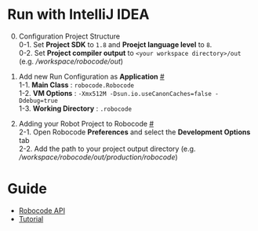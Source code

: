 # Run with IntelliJ IDEA

0. Configuration Project Structure  
  0-1. Set **Project SDK** to `1.8` and **Proejct language level** to `8`.  
  0-2. Set **Project compiler output** to `<your workspace directory>/out` (e.g. */workspace/robocode/out*)  
  
1. Add new Run Configuration as **Application** [#](http://robowiki.net/wiki/Robocode/Running_from_Eclipse)  
  1-1. **Main Class** : `robocode.Robocode`  
  1-2. **VM Options** : `-Xmx512M -Dsun.io.useCanonCaches=false -Ddebug=true`  
  1-3. **Working Directory** : `.robocode`  
  
2. Adding your Robot Project to Robocode [#](http://robowiki.net/wiki/Robocode/Add_a_Robot_Project)  
2-1. Open Robocode **Preferences** and select the **Development Options** tab  
2-2. Add the path to your project output directory (e.g. */workspace/robocode/out/production/robocode*)  
  

# Guide
* [Robocode API](http://robocode.sourceforge.net/docs/robocode/)
* [Tutorial](http://robowiki.net/wiki/Robocode/My_First_Robot)